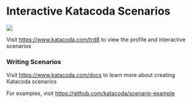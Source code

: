 # Interactive Katacoda Scenarios

[![](http://shields.katacoda.com/katacoda/trd8/count.svg)](https://www.katacoda.com/trd8 "Get your profile on Katacoda.com")

Visit https://www.katacoda.com/trd8 to view the profile and interactive scenarios

### Writing Scenarios
Visit https://www.katacoda.com/docs to learn more about creating Katacoda scenarios

For examples, visit https://github.com/katacoda/scenario-example
